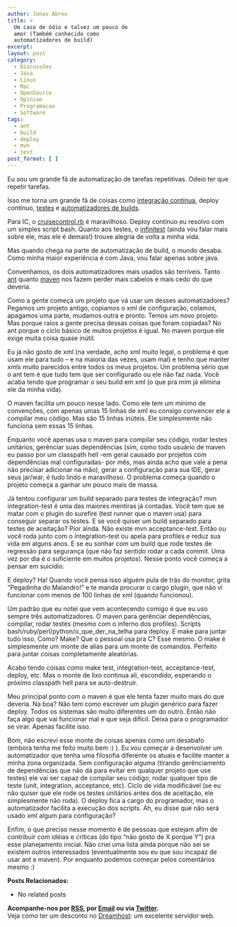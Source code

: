 ```yaml
---
author: Jonas Abreu
title: >
  Um caso de ódio e talvez um pouco de
  amor (Também conhecido como
  automatizadores de build)
excerpt:
layout: post
category:
  - Discussões
  - Java
  - Linux
  - Mac
  - OpenSource
  - Opiniao
  - Programacao
  - Software
tags:
  - ant
  - build
  - deploy
  - mvn
  - test
post_format: [ ]
---
```

Eu sou um grande fã de automatização de tarefas repetitivas. Odeio ter que repetir tarefas.

Isso me torna um grande fã de coisas como [integração contínua][1], deploy contínuo, [testes][2] e [automatizadores de builds][3].

Para IC, o [cruisecontrol.rb][4] é maravilhoso. Deploy contínuo eu resolvo com um simples script bash. Quanto aos testes, o [infinitest][5] (ainda vou falar mais sobre ele, mas ele é demais!) trouxe alegria de volta a minha vida.

Mas quando chega na parte de automatização de build, o mundo desaba. Como minha maior experiência é com Java, vou falar apenas sobre java.

Convenhamos, os dois automatizadores mais usados são terríveis. Tanto [ant][6] quanto [maven][7] nos fazem perder mais cabelos e mais cedo do que deveria.

Como a gente começa um projeto que vá usar um desses automatizadores? Pegamos um projeto antigo, copiamos o xml de configuração, colamos, apagamos uma parte, mudamos outra e pronto. Temos um novo projeto. Mas porque raios a gente precisa dessas coisas que foram copiadas? No ant porque o ciclo básico de muitos projetos é igual. No maven porque ele exige muita coisa quase inútil.

Eu já não gosto de xml (na verdade, acho xml muito legal, o problema é que usam ele para tudo – e na maioria das vezes, usam mal) e tenho que manter xmls muito parecidos entre todos os meus projetos. Um problema sério que o ant tem é que tudo tem que ser configurado ou ele não faz nada. Você acaba tendo que programar o seu build em xml (o que pra mim já elimina ele da minha vida).

O maven facilita um pouco nesse lado. Como ele tem um mínimo de convenções, com apenas umas 15 linhas de xml eu consigo convencer ele a compilar meu código. Mas são 15 linhas inúteis. Ele simplesmente não funciona sem essas 15 linhas.

Enquanto você apenas usa o maven para compilar seu código, rodar testes unitários, gerênciar suas dependências (sim, como todo usuário de maven eu passo por um classpath hell -em geral causado por projetos com dependências mal configuradas- por mês, mas ainda acho que vale a pena não precisar adicionar na mão), gerar a configuração para sua IDE, gerar seus jar/war, é tudo lindo e maravilhoso. O problema começa quando o projeto começa a ganhar um pouco mais de massa.

Já tentou configurar um build separado para testes de integração? mvn integration-test é uma das maiores mentiras já contadas. Você tem que se matar com o plugin do surefire (test runner que o maven usa) para conseguir separar os testes. E se você quiser um build separado para testes de aceitação? Pior ainda. Não existe mvn acceptance-test. Então ou você roda junto com o integration-test ou apela para profiles e reduz sua vida em alguns anos. E se eu sonhar com um build que rode testes de regressão para segurança (que não faz sentido rodar a cada commit. Uma vez por dia é o suficiente em muitos projetos). Nesse ponto você começa a pensar em suicídio.

E deploy? Ha! Quando você pensa isso alguém pula de trás do monitor, grita “Pegadinha do Malandro!” e te manda procurar o cargo plugin, que não vi funcionar com menos de 100 linhas de xml (quando funcionou).

Um padrão que eu notei que vem acontecendo comigo é que eu uso sempre três automatizadores. O maven para gerênciar dependências, compilar, rodar testes (mesmo com o inferno dos profiles). Scripts bash/ruby/perl/python/o\_que\_der\_na\_telha para deploy. E make para juntar tudo isso. Como? Make? Que o pessoal usa pra C? Esse mesmo. O make é simplesmente um monte de alias para um monte de comandos. Perfeito para juntar coisas completamente aleatórias.

Acabo tendo coisas como make test, integration-test, acceptance-test, deploy, etc. Mas o monte de lixo continua ali, escondido, esperando o próximo classpath hell para se auto-destruir.

Meu principal ponto com o maven é que ele tenta fazer muito mais do que deveria. Na boa? Não tem como escrever um plugin genérico para fazer deploy. Todos os sistemas são muito diferentes um do outro. Então não faça algo que vai funcionar mal e que seja difícil. Deixa para o programador se virar. Apenas facilite isso.

Bom, não escrevi esse monte de coisas apenas como um desabafo (embora tenha me feito muito bem :) ). Eu vou começar a desenvolver um automatizador que tenha uma filosofia diferente os atuais e facilite manter a minha zona organizada. Sem configuração alguma (tirando gerênciamento de dependências que não dá para evitar em qualquer projeto que use testes) ele vai ser capaz de compilar seu código, rodar qualquer tipo de teste (unit, integration, acceptance, etc). Ciclo de vida modificável (se eu não quiser que ele rode os testes unitários antes dos de aceitação, ele simplesmente não roda). O deploy fica a cargo do programador, mas o automatizador facilita a execução dos scripts. Ah, eu disse que não será usado xml algum para configuração?

Enfim, o que preciso nesse momento é de pessoas que estejam afim de contribuir com idéias e críticas (do tipo “não gosto de X porque Y”) pra esse planejamento inicial. Não criei uma lista ainda porque não sei se existem outros interessados (eventualmente sou eu que sou incapaz de usar ant e maven). Por enquanto podemos começar pelos comentários mesmo :)

**Posts Relacionados:** 
*   No related posts









**Acompanhe-nos por [ RSS][9], por [Email][10] ou via [Twitter][11].**  
Veja como ter um desconto no [Dreamhost][12]: um excelente servidor web.

 [1]: http://en.wikipedia.org/wiki/Continuous_integration
 [2]: http://en.wikipedia.org/wiki/Software_testing
 [3]: http://en.wikipedia.org/wiki/Build_automation
 [4]: http://cruisecontrolrb.thoughtworks.com/
 [5]: http://improvingworks.com/products/infinitest/
 [6]: http://ant.apache.org/
 [7]: http://maven.apache.org/
 [8]: https://twitter.com/share
 [9]: http://feeds.feedburner.com/VidaGeek
 [10]: http://feedburner.google.com/fb/a/mailverify?uri=VidaGeek&loc=pt_BR
 [11]: http://twitter.com/blogvidageek
 [12]: http://vidageek.net/dreamhost/
